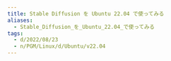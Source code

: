 ```yaml
---
title: Stable Diffusion を Ubuntu 22.04 で使ってみる
aliases:
  - Stable_Diffusion_を_Ubuntu_22.04_で使ってみる
tags:
  - d/2022/08/23
  - n/PGM/Linux/d/Ubuntu/v22.04
---
```



